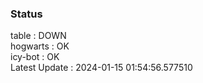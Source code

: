 ### Status


table : DOWN  
hogwarts : OK  
icy-bot : OK  
Latest Update : 2024-01-15 01:54:56.577510
